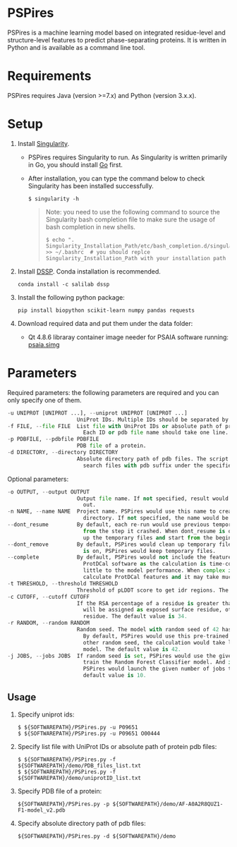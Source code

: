 # PSPires

PSPires is a machine learning model based on integrated residue-level and structure-level features to predict phase-separating proteins. It is written in Python and is available as a command line tool.

# Requirements

PSPires requires Java (version >=7.x) and Python (version 3.x.x).

# Setup

1. Install [Singularity](https://apptainer.org/admin-docs/master/installation.html#).
   
   + PSPires requires Singularity to run. As Singularity is written primarily in Go, you should install [Go](https://go.dev/doc/install) first. 
   
   + After installation, you can type the command below to check Singularity has been installed successfully.
     
     ```shell
     $ singularity -h
     ```
     
     > Note: you need to use the following command to source the Singularity bash completion file to make sure the usage of bash completion in new shells.
     > 
     > ```shell
     > $ echo ". Singularity_Installation_Path/etc/bash_completion.d/singularity" >> ~/.bashrc  # you should replce Singularity_Installation_Path with your installation path
     > ```

2. Install [DSSP](https://github.com/PDB-REDO/dssp). Conda installation is recommended. 
   
   ```
   conda install -c salilab dssp
   ```

3. Install the following python package:
   
   ```
   pip install biopython scikit-learn numpy pandas requests
   ```

4. Download required data and put them under the data folder: 
   
   + Qt 4.8.6 libraray container image needer for PSAIA software running: [psaia.simg](https://compbio-zhanglab.org/release/psaia.simg)

# Parameters

Required parameters: the following parameters are required and you can only specify one of them.

```python
-u UNIPROT [UNIPROT ...], --uniprot UNIPROT [UNIPROT ...]
                      UniProt IDs. Multiple IDs should be separated by space.
-f FILE, --file FILE  List file with UniProt IDs or absolute path of protein pdb files.
                        Each ID or pdb file name should take one line.
-p PDBFILE, --pdbfile PDBFILE
                      PDB file of a protein.
-d DIRECTORY, --directory DIRECTORY
                      Absolute directory path of pdb files. The script will automatically
                        search files with pdb suffix under the specified directory.
```

Optional parameters:

```python
-o OUTPUT, --output OUTPUT
                      Output file name. If not specified, result would be sent to standard
                        out.
-n NAME, --name NAME  Project name. PSPires would use this name to create temporary file
                        directory. If not specified, the name would be PSPires_tmpDir.
--dont_resume         By default, each re-run would use previous temporary files to resume
                        from the step it crashed. When dont_resume is on, PSPires would clean
                        up the temporary files and start from the beginning.
--dont_remove         By default, PSPires would clean up temporary files. When dont_remove
                        is on, PSPires would keep temporary files.
--complete            By default, PSPires would not include the features calculated by
                        ProtDCal software as the calculation is time-consuming and contribute
                        little to the model performance. When complex is on, PSPires would
                        calculate ProtDCal features and it may take much longer time.
-t THRESHOLD, --threshold THRESHOLD
                      Threshold of pLDDT score to get idr regions. The default value is 70.
-c CUTOFF, --cutoff CUTOFF
                      If the RSA percentage of a residue is greater than this cutoff, it
                        will be assigned as exposed surface residue, otherwise as buried
                        residue. The default value is 34.
-r RANDOM, --random RANDOM
                      Random seed. The model with random seed of 42 has been pre-trained.
                        By default, PSPires would use this pre-trained model. If you specify
                        other random seed, the calculation would take longer to train new
                        model. The default value is 42.
-j JOBS, --jobs JOBS  If random seed is set, PSPires would use the given number of jobs to
                        train the Random Forest Classifier model. And if complete mode is on,
                        PSPires would launch the given number of jobs to run ProtDCal. The
                        default value is 10.
```

## Usage

1. Specify uniprot ids:
   
   ```shell
   $ ${SOFTWAREPATH}/PSPires.py -u P09651
   $ ${SOFTWAREPATH}/PSPires.py -u P09651 O00444
   ```

2. Specify list file with UniProt IDs or absolute path of protein pdb files:
   
   ```shell
   $ ${SOFTWAREPATH}/PSPires.py -f ${SOFTWAREPATH}/demo/PDB_files_list.txt
   $ ${SOFTWAREPATH}/PSPires.py -f ${SOFTWAREPATH}/demo/uniprotID_list.txt
   ```

3. Specify PDB file of a protein:
   
   ```shell
   ${SOFTWAREPATH}/PSPires.py -p ${SOFTWAREPATH}/demo/AF-A0A2R8QUZ1-F1-model_v2.pdb
   ```

4. Specify absolute directory path of pdb files:
   
   ```shell
   ${SOFTWAREPATH}/PSPires.py -d ${SOFTWAREPATH}/demo
   ```
